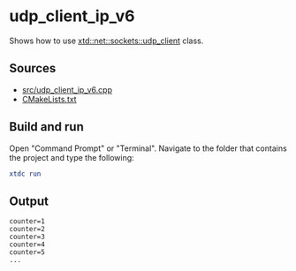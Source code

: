 # udp_client_ip_v6

Shows how to use [xtd::net::sockets::udp_client](https://gammasoft71.github.io/xtd/reference_guides/latest/classxtd_1_1net_1_1sockets_1_1udp__client.html) class.

## Sources

* [src/udp_client_ip_v6.cpp](src/udp_client_ip_v6.cpp)
* [CMakeLists.txt](CMakeLists.txt)

## Build and run

Open "Command Prompt" or "Terminal". Navigate to the folder that contains the project and type the following:

```cmake
xtdc run
```

## Output

```
counter=1
counter=2
counter=3
counter=4
counter=5
...
```
